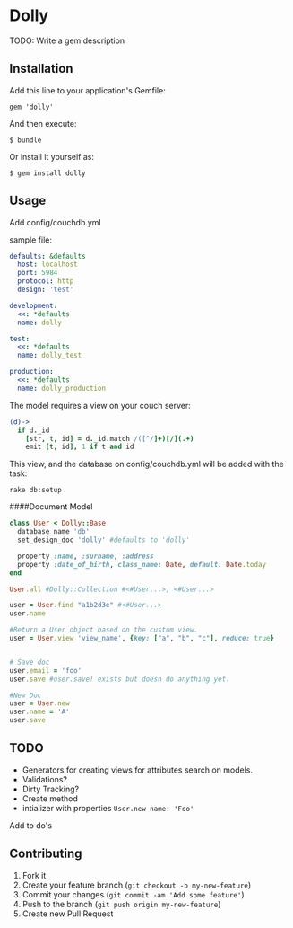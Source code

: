 # Dolly

TODO: Write a gem description

## Installation

Add this line to your application's Gemfile:

    gem 'dolly'

And then execute:

    $ bundle

Or install it yourself as:

    $ gem install dolly

## Usage

Add config/couchdb.yml

sample file:

```yml
defaults: &defaults
  host: localhost
  port: 5984
  protocol: http
  design: 'test'

development:
  <<: *defaults
  name: dolly

test:
  <<: *defaults
  name: dolly_test

production:
  <<: *defaults
  name: dolly_production
```

The model requires a view on your couch server:

```coffeescript
(d)->
  if d._id
    [str, t, id] = d._id.match /([^/]+)[/](.+)
    emit [t, id], 1 if t and id
```

This view, and the database on config/couchdb.yml will be added with the task:

```rake db:setup```

####Document Model

```ruby
class User < Dolly::Base
  database_name 'db'
  set_design_doc 'dolly' #defaults to 'dolly'

  property :name, :surname, :address
  property :date_of_birth, class_name: Date, default: Date.today
end

User.all #Dolly::Collection #<#User...>, <#User...>

user = User.find "a1b2d3e" #<#User...>
user.name

#Return a User object based on the custom view.
user = User.view 'view_name', {key: ["a", "b", "c"], reduce: true}


# Save doc
user.email = 'foo'
user.save #user.save! exists but doesn do anything yet.

#New Doc
user = User.new
user.name = 'A'
user.save
```

## TODO
  * Generators for creating views for attributes search on models.
  * Validations?
  * Dirty Tracking?
  * Create method
  * intializer with properties ```User.new name: 'Foo'```
 
  Add to do's

## Contributing

1. Fork it
2. Create your feature branch (`git checkout -b my-new-feature`)
3. Commit your changes (`git commit -am 'Add some feature'`)
4. Push to the branch (`git push origin my-new-feature`)
5. Create new Pull Request
